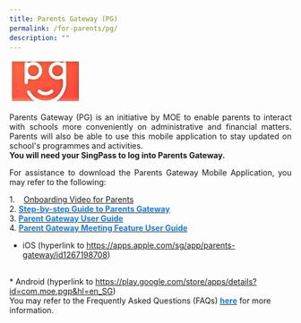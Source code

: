 ```yaml
---
title: Parents Gateway (PG)
permalink: /for-parents/pg/
description: ""
---
```

<img src="/images/parents-gateway.jpeg" 
     style="width:25%">


<p style="text-align:justify">Parents Gateway (PG) is an initiative by MOE to enable parents to interact with schools more conveniently on administrative and financial matters. Parents will also be able to use this mobile application to stay updated on school's programmes and activities.  
<br>
<b>You will need your SingPass to log into Parents Gateway.</b> 
<br>
<p style="text-align:justify">For assistance to download the Parents Gateway Mobile Application, you may refer to the following:

1.    [Onboarding Video for Parents](https://frontierpri.moe.edu.sg/wp-content/uploads/2020/10/Parents-Gateway-Onboarding-video-for-Parents.mp4) <br>
2. <a href="/files/Step-by-step-Guide-to-Parents-Gateway.pdf"><span style="text-decoration:none;color:#1A7BDF"><b>Step-by-step Guide to Parents Gateway</b></span></a><br>
3. <a href="/files/PG Mobile App User Guide.pdf"><span style="text-decoration:none;color:#1A7BDF"><b>Parent Gateway User Guide</b></span></a><br>
	4. <a href="/files/PG Mobile App Meetings Feature User Guide.pdf"><span style="text-decoration:none;color:#1A7BDF"><b>Parent Gateway Meeting Feature User Guide</b></span></a><br>
* iOS (hyperlink to <a href="https://apps.apple.com/sg/app/parents-gateway/id1267198708">https://apps.apple.com/sg/app/parents-gateway/id1267198708</a>)
<br>
* Android (hyperlink to <a href="https://play.google.com/store/apps/details?id=com.moe.pgp&hl=en\_SG">https://play.google.com/store/apps/details?id=com.moe.pgp&hl=en_SG</a>)
<br>
You may refer to the Frequently Asked Questions (FAQs) <a href="/files/FAQs-for-Parents-Gateway.pdf"><span style="text-decoration:none;color:#1A7BDF"><b>here</b></span></a> for more information.